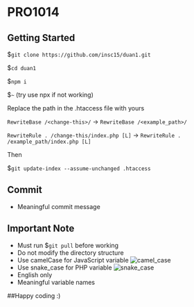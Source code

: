 # PRO1014

## Getting Started
$`git clone https://github.com/insc15/duan1.git`

$`cd duan1`

$`npm i`

$`~` (try use npx if not working)

Replace the path in the .htaccess file with yours

`RewriteBase /<change-this>/` -> `RewriteBase /<example_path>/`

`RewriteRule . /change-this/index.php [L]` -> `RewriteRule . /example_path/index.php [L]`

Then 

$`git update-index --assume-unchanged .htaccess`
## Commit
- Meaningful commit message

## Important Note
- Must run $`git pull` before working
- Do not modify the directory structure
- Use camelCase for JavaScript variable
![camel_case](https://d33wubrfki0l68.cloudfront.net/7ee40ba6ab9b4cf3f0443caf3a756af8580203f0/b2fb0/img/blog/camel-snake-pascal-case/camel-case.png "camel_case")
- Use snake_case for PHP variable
![snake_case](https://d33wubrfki0l68.cloudfront.net/ecfb3a6e0baba9cbdc46bc9fe88ad5afac8ced6b/072d4/img/blog/camel-snake-pascal-case/snake_case.png "snake_case")
- English only
- Meaningful variable names

##Happy coding :) 

